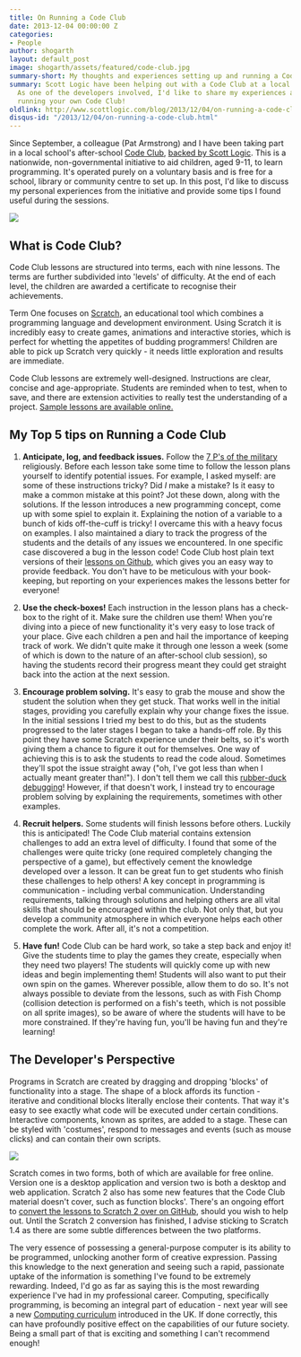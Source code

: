 ```yaml
---
title: On Running a Code Club
date: 2013-12-04 00:00:00 Z
categories:
- People
author: shogarth
layout: default_post
image: shogarth/assets/featured/code-club.jpg
summary-short: My thoughts and experiences setting up and running a Code Club
summary: Scott Logic have been helping out with a Code Club at a local primary school.
  As one of the developers involved, I'd like to share my experiences and tips for
  running your own Code Club!
oldlink: http://www.scottlogic.com/blog/2013/12/04/on-running-a-code-club.html
disqus-id: "/2013/12/04/on-running-a-code-club.html"
---
```


Since September, a colleague (Pat Armstrong) and I have been taking part in a local school's after-school [Code Club](https://www.codeclub.org.uk/), [backed by Scott Logic](http://www.scottlogic.com/news/20131203-certificates-awarded-to-code-club-whiz-kids/). This is a nationwide, non-governmental initiative to aid children, aged 9-11, to learn programming. It's operated purely on a voluntary basis and is free for a school, library or community centre to set up. In this post, I'd like to discuss my personal experiences from the initiative and provide some tips I found useful during the sessions.

<img src="{{ site.baseurl }}/shogarth/assets/code-club-west-jesmond-primary-school.jpg"/>

## What is Code Club?

Code Club lessons are structured into terms, each with nine lessons. The terms are further subdivided into 'levels' of difficulty. At the end of each level, the children are awarded a certificate to recognise their achievements.

Term One focuses on [Scratch](http://scratch.mit.edu/), an educational tool which combines a programming language and development environment. Using Scratch it is incredibly easy to create games, animations and interactive stories, which is perfect for whetting the appetites of budding programmers! Children are able to pick up Scratch very quickly - it needs little exploration and results are immediate.

Code Club lessons are extremely well-designed. Instructions are clear, concise and age-appropriate. Students are reminded when to test, when to save, and there are extension activities to really test the understanding of a project. [Sample lessons are available online.](https://www.codeclub.org.uk/about)

## My Top 5 tips on Running a Code Club

1. **Anticipate, log, and feedback issues.**
Follow the [7 P's of the military](http://military.wikia.com/wiki/7_Ps_(military_adage)) religiously. Before each lesson take some time to follow the lesson plans yourself to identify potential issues. For example, I asked myself: are some of these instructions tricky? Did _I_ make a mistake? Is it easy to make a common mistake at this point? Jot these down, along with the solutions. If the lesson introduces a new programming concept, come up with some spiel to explain it. Explaining the notion of a variable to a bunch of kids off-the-cuff is tricky! I overcame this with a heavy focus on examples. I also maintained a diary to track the progress of the students and the details of any issues we encountered. In one specific case discovered a bug in the lesson code! Code Club host plain text versions of their [lessons on Github](https://github.com/CodeClub/scratch-curriculum), which gives you an easy way to provide feedback. You don't have to be meticulous with your book-keeping, but reporting on your experiences makes the lessons better for everyone!

2. **Use the check-boxes!**
Each instruction in the lesson plans has a check-box to the right of it. Make sure the children use them! When you're diving into a piece of new functionality it's very easy to lose track of your place. Give each children a pen and hail the importance of keeping track of work. We didn't quite make it through one lesson a week (some of which is down to the nature of an after-school club session), so having the students record their progress meant they could get straight back into the action at the next session.

3. **Encourage problem solving.**
It's easy to grab the mouse and show the student the solution when they get stuck. That works well in the initial stages, providing you carefully explain why your change fixes the issue. In the initial sessions I tried my best to do this, but as the students progressed to the later stages I began to take a hands-off role. By this point they have some Scratch experience under their belts, so it's worth giving them a chance to figure it out for themselves. One way of achieving this is to ask the students to read the code aloud. Sometimes they'll spot the issue straight away ("oh, I've got less than when I actually meant greater than!"). I don't tell them we call this [rubber-duck debugging](https://en.wikipedia.org/wiki/Rubber_duck_debugging)! However, if that doesn't work, I instead try to encourage problem solving by explaining the requirements, sometimes with other examples.

4. **Recruit helpers.**
Some students will finish lessons before others. Luckily this is anticipated! The Code Club material contains extension challenges to add an extra level of difficulty. I found that some of the challenges were quite tricky (one required completely changing the perspective of a game), but effectively cement the knowledge developed over a lesson. It can be great fun to get students who finish these challenges to help others! A key concept in programming is communication - including verbal communication. Understanding requirements, talking through solutions and helping others are all vital skills that should be encouraged within the club. Not only that, but you develop a community atmosphere in which everyone helps each other complete the work. After all, it's not a competition.

5. **Have fun!**
Code Club can be hard work, so take a step back and enjoy it! Give the students time to play the games they create, especially when they need two players! The students will quickly come up with new ideas and begin implementing them! Students will also want to put their own spin on the games. Wherever possible, allow them to do so. It's not always possible to deviate from the lessons, such as with Fish Chomp (collision detection is performed on a fish's teeth, which is not possible on all sprite images), so be aware of where the students will have to be more constrained. If they're having fun, you'll be having fun and they're learning!

## The Developer's Perspective

Programs in Scratch are created by dragging and dropping 'blocks' of functionality into a stage. The shape of a block affords its function - iterative and conditional blocks literally enclose their contents. That way it's easy to see exactly what code will be executed under certain conditions. Interactive components, known as sprites, are added to a stage. These can be styled with 'costumes', respond to messages and events (such as mouse clicks) and can contain their own scripts.

<img src="{{ site.baseurl }}/shogarth/assets/scratch.png"/>

Scratch comes in two forms, both of which are available for free online. Version one is a desktop application and version two is both a desktop and web application. Scratch 2 also has some new features that the Code Club material doesn't cover, such as function blocks'. There's an ongoing effort to [convert the lessons to Scratch 2 over on GitHub](https://github.com/CodeClub/scratch-curriculum/issues/37), should you wish to help out. Until the Scratch 2 conversion has finished, I advise sticking to Scratch 1.4 as there are some subtle differences between the two platforms.

The very essence of possessing a general-purpose computer is its ability to be programmed, unlocking another form of creative expression. Passing this knowledge to the next generation and seeing such a rapid, passionate uptake of the information is something I've found to be extremely rewarding. Indeed, I'd go as far as saying this is the most rewarding experience I've had in my professional career. Computing, specifically programming, is becoming an integral part of education - next year will see a new [Computing curriculum](https://www.gov.uk/government/publications/national-curriculum-in-england-computing-programmes-of-study) introduced in the UK. If done correctly, this can have profoundly positive effect on the capabilities of our future society. Being a small part of that is exciting and something I can't recommend enough!
